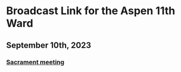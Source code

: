 # Broadcast Link for the Aspen 11th Ward

## September 10th, 2023
### [Sacrament meeting](HTTPS://www.youtube.com/watch?v=v4zVJEgtLGQ)
